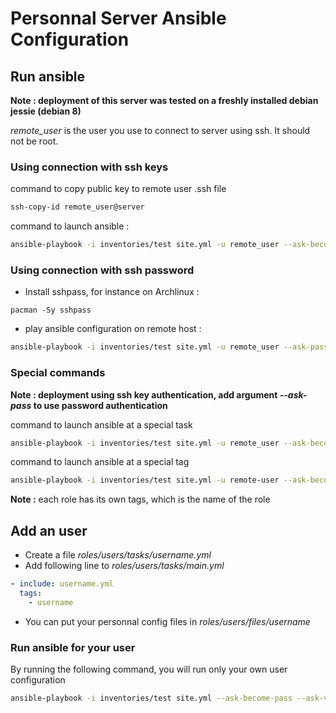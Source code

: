 # Personnal Server Ansible Configuration

## Run ansible

**Note : deployment of this server was tested on a freshly installed debian jessie (debian 8)**

*remote_user* is the user you use to connect to server using ssh. It should not be root.

### Using connection with ssh keys

command to copy public key to remote user .ssh file

```bash
ssh-copy-id remote_user@server
```

command to launch ansible : 

```bash
ansible-playbook -i inventories/test site.yml -u remote_user --ask-become-pass --ask-vault-pass
```

### Using connection with ssh password

* Install sshpass, for instance on Archlinux :
```
pacman -Sy sshpass
```
* play ansible configuration on remote host :
```bash
ansible-playbook -i inventories/test site.yml -u remote_user --ask-pass --ask-become-pass --ask-vault-pass
```

### Special commands

**Note : deployment using ssh key authentication, add argument *--ask-pass* to use password authentication**

command to launch ansible at a special task

```bash
ansible-playbook -i inventories/test site.yml -u remote_user --ask-become-pass --ask-vault-pass --start-at-task="My Task Name"
```

command to launch ansible at a special tag

```bash
ansible-playbook -i inventories/test site.yml -u remote-user --ask-become-pass --ask-vault-pass --tags="My tag name"
```

**Note :** each role has its own tags, which is the name of the role

## Add an user

* Create a file *roles/users/tasks/username.yml*
* Add following line to *roles/users/tasks/main.yml*
```yaml
- include: username.yml
  tags:
    - username
```
* You can put your personnal config files in *roles/users/files/username*

### Run ansible for your user

By running the following command, you will run only your own user configuration

```bash
ansible-playbook -i inventories/test site.yml --ask-become-pass --ask-vault-pass --tags="username"
```

